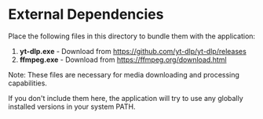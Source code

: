 # External Dependencies

Place the following files in this directory to bundle them with the application:

1. **yt-dlp.exe** - Download from https://github.com/yt-dlp/yt-dlp/releases
2. **ffmpeg.exe** - Download from https://ffmpeg.org/download.html

Note: These files are necessary for media downloading and processing capabilities.

If you don't include them here, the application will try to use any globally installed versions in your system PATH.
